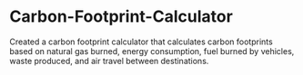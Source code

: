 # Carbon-Footprint-Calculator
 Created a carbon footprint calculator that calculates carbon footprints based on natural gas burned, energy consumption, fuel burned by vehicles, waste produced, and air travel between destinations.  
